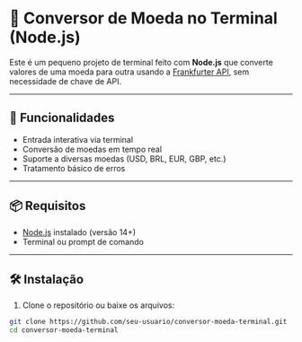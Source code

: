 # 💱 Conversor de Moeda no Terminal (Node.js)

Este é um pequeno projeto de terminal feito com **Node.js** que converte valores de uma moeda para outra usando a [Frankfurter API](https://www.frankfurter.app/), sem necessidade de chave de API.

---

## 🚀 Funcionalidades

- Entrada interativa via terminal
- Conversão de moedas em tempo real
- Suporte a diversas moedas (USD, BRL, EUR, GBP, etc.)
- Tratamento básico de erros

---

## 📦 Requisitos

- [Node.js](https://nodejs.org/) instalado (versão 14+)
- Terminal ou prompt de comando

---

## 🛠️ Instalação

1. Clone o repositório ou baixe os arquivos:

```bash
git clone https://github.com/seu-usuario/conversor-moeda-terminal.git
cd conversor-moeda-terminal
